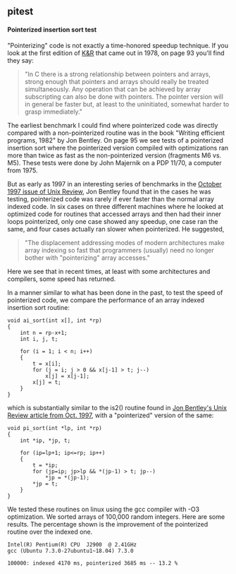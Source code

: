 ## pitest
#### Pointerized insertion sort test

"Pointerizing" code is not exactly a time-honored speedup technique. If you look at the first edition of [K&R](https://archive.org/details/TheCProgrammingLanguageFirstEdition) that came out in 1978, on page 93 you'll find they say:

> "In C there is a strong relationship between pointers and arrays, strong enough that pointers and arrays should really be treated simultaneously. Any operation that can be achieved by array subscripting can also be done with pointers. The pointer version will in general be faster but, at least to the uninitiated, somewhat harder to grasp immediately."

The earliest benchmark I could find where pointerized code was directly compared with a non-pointerized routine was in the book "Writing efficient programs, 1982" by Jon Bentley. On page 95 we see tests of a pointerized insertion sort where the pointerized version compiled with optimizations ran more than twice as fast as the non-pointerized version (fragments M6 vs. M5). These tests were done by John Majernik on a PDP 11/70, a computer from 1975.

But as early as 1997 in an interesting series of benchmarks in the [October 1997 issue of Unix Review](http://web.archive.org/web/20010509103120/http://www.unixreview.com/articles/1997/9710/9710expbi/expbi.htm), Jon Bentley found that in the cases he was testing, pointerized code was rarely if ever faster than the normal array indexed code. In six cases on three different machines where he looked at optimized code for routines that accessed arrays and then had their inner loops pointerized, only one case showed any speedup, one case ran the same, and four cases actually ran slower when pointerized. He suggested, 

> "The displacement addressing modes of modern architectures make array indexing so fast that programmers (usually) need no longer bother with "pointerizing" array accesses."

Here we see that in recent times, at least with some architectures and compilers, some speed has returned.

In a manner similar to what has been done in the past, to test the speed of pointerized code, we compare the performance of an array indexed insertion sort routine:

    void ai_sort(int x[], int *rp)
    { 
        int n = rp-x+1;
        int i, j, t;
 
        for (i = 1; i < n; i++) 
        {
            t = x[i];
            for (j = i; j > 0 && x[j-1] > t; j--)
                x[j] = x[j-1];
            x[j] = t;
        }
    }
    
which is substantially similar to the is2() routine found in [Jon Bentley's Unix Review article from Oct. 1997](http://web.archive.org/web/20010509103120/http://www.unixreview.com/articles/1997/9710/9710expbi/expbi.htm), with a "pointerized" version of the same:

    void pi_sort(int *lp, int *rp)
    {
        int *ip, *jp, t;
    
        for (ip=lp+1; ip<=rp; ip++)
        {
            t = *ip;
            for (jp=ip; jp>lp && *(jp-1) > t; jp--)
                *jp = *(jp-1);
            *jp = t;
        }
    }

We tested these routines on linux using the gcc compiler with -O3 optimization. We sorted arrays of 100,000 random integers. Here are some results. The percentage shown is the improvement of the pointerized routine over the indexed one.

    Intel(R) Pentium(R) CPU  J2900  @ 2.41GHz
    gcc (Ubuntu 7.3.0-27ubuntu1~18.04) 7.3.0

    100000: indexed 4170 ms, pointerized 3685 ms -- 13.2 %


